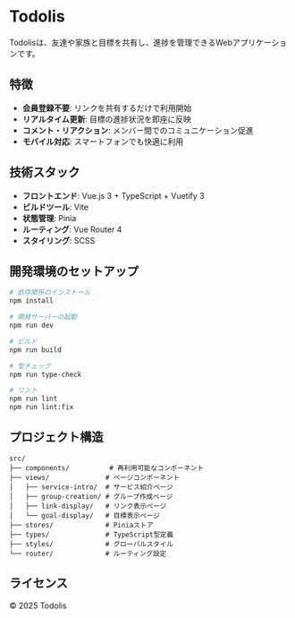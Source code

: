 # Todolis

Todolisは、友達や家族と目標を共有し、進捗を管理できるWebアプリケーションです。

## 特徴

- **会員登録不要**: リンクを共有するだけで利用開始
- **リアルタイム更新**: 目標の進捗状況を即座に反映
- **コメント・リアクション**: メンバー間でのコミュニケーション促進
- **モバイル対応**: スマートフォンでも快適に利用

## 技術スタック

- **フロントエンド**: Vue.js 3 + TypeScript + Vuetify 3
- **ビルドツール**: Vite
- **状態管理**: Pinia
- **ルーティング**: Vue Router 4
- **スタイリング**: SCSS

## 開発環境のセットアップ

```bash
# 依存関係のインストール
npm install

# 開発サーバーの起動
npm run dev

# ビルド
npm run build

# 型チェック
npm run type-check

# リント
npm run lint
npm run lint:fix
```

## プロジェクト構造

```
src/
├── components/          # 再利用可能なコンポーネント
├── views/              # ページコンポーネント
│   ├── service-intro/  # サービス紹介ページ
│   ├── group-creation/ # グループ作成ページ
│   ├── link-display/   # リンク表示ページ
│   └── goal-display/   # 目標表示ページ
├── stores/             # Piniaストア
├── types/              # TypeScript型定義
├── styles/             # グローバルスタイル
└── router/             # ルーティング設定
```

## ライセンス

© 2025 Todolis